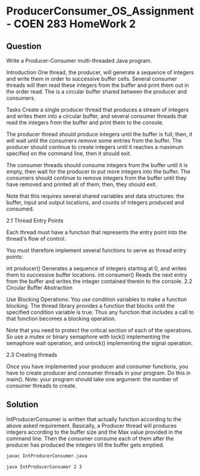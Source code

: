 # ProducerConsumer_OS_Assignment - COEN 283 HomeWork 2

## Question
Write a Producer-Consumer multi-threaded Java program.

Introduction
One thread, the producer, will generate a sequence of integers and write them in order to successive buffer cells. Several consumer threads will then read these integers from the buffer and print them out in the order read. The is a circular buffer shared between the producer and consumers.

Tasks
Create a single producer thread that produces a stream of integers and writes them into a circular buffer, and several consumer threads that read the integers from the buffer and print them to the console.

The producer thread should produce integers until the buffer is full; then, it will wait until the consumers remove some entries from the buffer. The producer should continue to create integers until it reaches a maximum specified on the command line, then it should exit.

The consumer threads should consume integers from the buffer until it is empty, then wait for the producer to put more integers into the buffer. The consumers should continue to remove integers from the buffer until they have removed and printed all of them; then, they should exit.

Note that this requires several shared variables and data structures: the buffer, input and output locations, and counts of integers produced and consumed.

2.1 Thread Entry Points

Each thread must have a function that represents the entry point into the thread's flow of control.

You must therefore implement several functions to serve as thread entry points:

int producer() Generates a sequence of integers starting at 0, and writes them to successive buffer locations.
int consumer() Reads the next entry from the buffer and writes the integer contained therein to the console.
2.2 Circular Buffer Abstraction

Use Blocking Operations: You use condition variables to make a function blocking. The thread library provides a function that blocks until the specified condition variable is true. Thus any function that includes a call to that function becomes a blocking operation.

Note that you need to protect the critical section of each of the operations. So use a mutex or binary semaphore with lock() implementing the semaphore wait operation, and unlock() implementing the signal operation.

2.3 Creating threads

Once you have implemented your producer and consumer functions, you have to create producer and consumer threads in your program. Do this in main(). Note: your program should take one argument: the number of consumer threads to create.

## Solution

IntProducerConsumer is written that actually function according to the above asked requirement. Basically, a Producer thread will produces integers according to the buffer size and the Max value provided in the command line. Then the consumer consume each of them after the producer has produced the integers till the buffer gets emptied. 


```bash
javac IntProducerConsumer.java
```

```bash
java IntProducerConsumer 2 3
```

